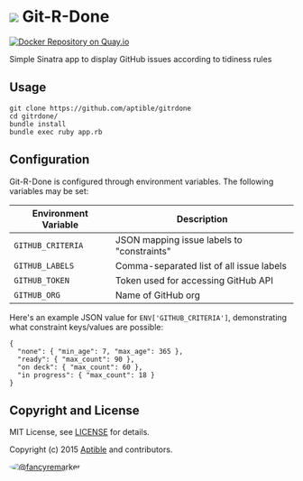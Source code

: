 # ![](https://gravatar.com/avatar/11d3bc4c3163e3d238d558d5c9d98efe?s=64) Git-R-Done

[![Docker Repository on Quay.io](https://quay.io/repository/aptible/redis/status)](https://quay.io/repository/aptible/redis)

Simple Sinatra app to display GitHub issues according to tidiness rules

## Usage

    git clone https://github.com/aptible/gitrdone
    cd gitrdone/
    bundle install
    bundle exec ruby app.rb

## Configuration

Git-R-Done is configured through environment variables. The following variables may be set:

| Environment Variable | Description |
| -------------------- | ----------- |
| `GITHUB_CRITERIA` | JSON mapping issue labels to "constraints" |
| `GITHUB_LABELS` | Comma-separated list of all issue labels |
| `GITHUB_TOKEN` | Token used for accessing GitHub API |
| `GITHUB_ORG` | Name of GitHub org |

Here's an example JSON value for `ENV['GITHUB_CRITERIA']`, demonstrating what constraint keys/values are possible:

    {
      "none": { "min_age": 7, "max_age": 365 },
      "ready": { "max_count": 90 },
      "on deck": { "max_count": 60 },
      "in progress": { "max_count": 18 }
    }

## Copyright and License

MIT License, see [LICENSE](LICENSE.md) for details.

Copyright (c) 2015 [Aptible](https://www.aptible.com) and contributors.

[<img src="https://s.gravatar.com/avatar/f7790b867ae619ae0496460aa28c5861?s=60" style="border-radius: 50%;" alt="@fancyremarker" />](https://github.com/fancyremarker)
